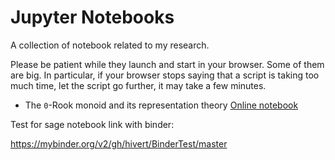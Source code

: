 # Jupyter Notebooks

A collection of notebook related to my research. 

Please be patient while they launch and start in your browser. Some of them are big. In particular, if your browser stops saying that a script is taking too much time, let the script go further, it may take a few minutes.

- The `0`-Rook monoid and its representation theory [Online notebook](https://mybinder.org/v2/gh/hivert/Jupyter-Notebooks/master?filepath=rook-0.ipynb)

Test for sage notebook link with binder:

https://mybinder.org/v2/gh/hivert/BinderTest/master
